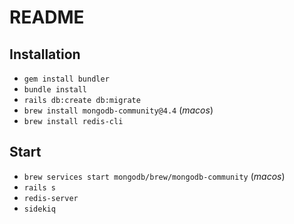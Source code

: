 # README

## Installation
- `gem install bundler`
- `bundle install`
- `rails db:create db:migrate`
- `brew install mongodb-community@4.4` (_macos_)
- `brew install redis-cli`

## Start
- `brew services start mongodb/brew/mongodb-community` (_macos_)
- `rails s`
- `redis-server`
- `sidekiq`
